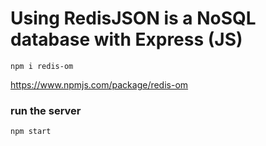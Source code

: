 # Using RedisJSON is a NoSQL database with Express (JS)

```
npm i redis-om
```

https://www.npmjs.com/package/redis-om

### run the server

```
npm start
```

